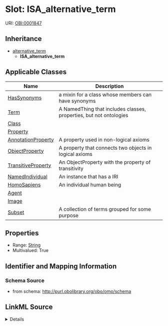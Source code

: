 # Slot: ISA_alternative_term

URI: [OBI:0001847](http://purl.obolibrary.org/obo/OBI_0001847)




## Inheritance

* [alternative_term](alternative_term.md)
    * **ISA_alternative_term**





## Applicable Classes

| Name | Description |
| --- | --- |
[HasSynonyms](HasSynonyms.md) | a mixin for a class whose members can have synonyms
[Term](Term.md) | A NamedThing that includes classes, properties, but not ontologies
[Class](Class.md) | 
[Property](Property.md) | 
[AnnotationProperty](AnnotationProperty.md) | A property used in non-logical axioms
[ObjectProperty](ObjectProperty.md) | A property that connects two objects in logical axioms
[TransitiveProperty](TransitiveProperty.md) | An ObjectProperty with the property of transitivity
[NamedIndividual](NamedIndividual.md) | An instance that has a IRI
[HomoSapiens](HomoSapiens.md) | An individual human being
[Agent](Agent.md) | 
[Image](Image.md) | 
[Subset](Subset.md) | A collection of terms grouped for some purpose






## Properties

* Range: [String](String.md)
* Multivalued: True








## Identifier and Mapping Information







### Schema Source


* from schema: http://purl.obolibrary.org/obo/omo/schema




## LinkML Source

<details>
```yaml
name: ISA_alternative_term
from_schema: http://purl.obolibrary.org/obo/omo/schema
rank: 1000
is_a: alternative_term
slot_uri: OBI:0001847
multivalued: true
alias: ISA_alternative_term
domain_of:
- HasSynonyms
range: string

```
</details>